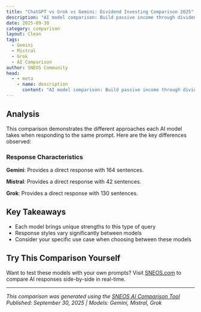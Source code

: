 ```yaml
---
title: "ChatGPT vs Grok vs Gemini: Dividend Investing Comparison 2025"
description: "AI model comparison: Build passive income through dividend stocks - complete portfolio strategy..."
date: 2025-09-30
category: comparison
layout: Clean
tags:
  - Gemini
  - Mistral
  - Grok
  - AI Comparison
author: SNEOS Community
head:
  - - meta
    - name: description
      content: "AI model comparison: Build passive income through dividend stocks - complete portfolio strategy..."
---
```


<ChatComparison
  title="ChatGPT vs Grok vs Gemini: Dividend Investing Comparison 2025"
  prompt="Build passive income through dividend stocks - complete portfolio strategy"
  :responses='{
    "Gemini": "Okay, building a passive income stream through dividend stocks requires a well-thought-out portfolio strategy. Here\u0027s a comprehensive guide to help you get started, covering everything from goal setting to ongoing management:\n\n**I.  Foundation: Defining Your Goals and Risk Tolerance**\n\n*   **Income Goals:**  This is the most crucial starting point.\n    *   **How much passive income do you need/want per month/year?**  Be specific. This will determine the size of your portfolio and the target dividend yield.\n    *   **When do you need the income to start?**  (e.g., next year, in 5 years, at retirement). This affects your asset allocation (how aggressively you can invest early on).\n    *   **Is this supplemental income or your primary source of income?** This dictates how conservatively you should invest.\n\n*   **Risk Tolerance:** Be honest with yourself.\n    *   **How comfortable are you with market fluctuations?**  Dividend stocks aren\u0027t immune to market volatility.  Can you stomach seeing your portfolio value drop significantly without panicking?\n    *   **What is your time horizon?**  Longer time horizons allow for more risk, as you have more time to recover from downturns.\n    *   **How important is preserving capital?** A conservative portfolio might prioritize lower yields and more stable stocks.\n    *   **Have you taken a risk tolerance questionnaire?** These online tools can help you assess your risk profile. Search for \u0022investment risk tolerance quiz.\u0022\n\n*   **Capital Available:**\n    *   **How much capital do you have to invest initially?**  This will influence the stocks you can buy and the diversification you can achieve.\n    *   **How much can you contribute regularly?**  Dollar-cost averaging (investing a fixed amount regularly) can help reduce risk and build your portfolio over time.\n\n**II.  Understanding Dividend Stocks**\n\n*   **What are Dividends?**  A portion of a company\u0027s profits paid out to shareholders, usually quarterly.\n*   **Dividend Yield:**  Annual dividend payment / Current stock price. This is the percentage return you\u0027re receiving from the dividend.  A higher yield isn\u0027t always better (more on that later).\n*   **Dividend Payout Ratio:**  Percentage of a company\u0027s earnings paid out as dividends.  A high payout ratio *could* indicate the dividend is unsustainable.\n*   **Dividend Growth:**  The rate at which a company increases its dividend payments over time. A track record of consistent dividend growth is a positive sign.\n*   **Ex-Dividend Date:** The date on or after which a buyer of a stock is not entitled to receive a declared dividend. You must own the stock *before* this date to receive the dividend.\n*   **Dividend Aristocrats/Kings:** Companies that have consistently increased their dividends for 25\u002B (Aristocrats) or 50\u002B (Kings) consecutive years. These are often considered reliable dividend payers.\n\n**III.  Building Your Portfolio: Stock Selection and Allocation**\n\n*   **Diversification is Key:**  Don\u0027t put all your eggs in one basket.  Spread your investments across:\n    *   **Sectors:** (e.g., Utilities, Consumer Staples, Healthcare, Industrials, Financials, Energy, Real Estate).\n    *   **Industries:** (e.g., within Financials: Banks, Insurance, Asset Management).\n    *   **Company Size (Market Cap):**  Mix of large-cap (stable), mid-cap (growth potential), and potentially small-cap (higher risk/reward).\n    *   **Geographic Location:** (Consider international stocks/ETFs for broader diversification).\n\n*   **Stock Selection Criteria:**  Focus on quality, not just high yields.  Look for companies that:\n    *   **Have a strong and sustainable business model:**  Understand how the company makes money and its competitive advantages.  Is it likely to thrive in the future?\n    *   **Have a history of profitability and free cash flow:**  They need to generate enough cash to pay dividends and reinvest in the business.\n    *   **Have a manageable debt load:** High debt can jeopardize dividend payments.\n    *   **Have a reasonable dividend payout ratio:**  Ideally, below 70% (but this can vary by industry).\n    *   **Have a history of consistent or growing dividends:** A track record of dividend growth is a good indicator of future stability.\n    *   **Are fairly valued:**  Don\u0027t overpay for a stock, even if it has a high yield.  Use valuation metrics like Price-to-Earnings (P/E) ratio, Price-to-Book (P/B) ratio, and Discounted Cash Flow (DCF) analysis (or consult with a financial professional).\n\n*   **Examples of Dividend-Paying Sectors and Stocks (Illustrative - Do Your Own Research!)**\n\n    *   **Utilities:**  Often considered stable, regulated, and dividend-friendly. (Examples:  NextEra Energy (NEE), Duke Energy (DUK), Southern Company (SO))\n    *   **Consumer Staples:**  People need these products regardless of the economy. (Examples: Procter \u0026 Gamble (PG), Coca-Cola (KO), PepsiCo (PEP))\n    *   **Healthcare:**  Relatively recession-resistant. (Examples: Johnson \u0026 Johnson (JNJ), AbbVie (ABBV), Medtronic (MDT))\n    *   **Real Estate (REITs):**  REITs (Real Estate Investment Trusts) are required to pay out a large portion of their income as dividends. (Examples: Realty Income (O), Prologis (PLD), Simon Property Group (SPG))\n    *   **Financials:** (Examples: JPMorgan Chase (JPM), Bank of America (BAC), Toronto-Dominion Bank (TD))\n    *   **Industrials:** (Examples: 3M (MMM), Caterpillar (CAT), Lockheed Martin (LMT))\n    *   **Energy:** (Examples: ExxonMobil (XOM), Chevron (CVX), Enbridge (ENB - Canadian, so consider currency risk)).  *Note: Energy dividends can be volatile and are often tied to commodity prices.*\n\n*   **Asset Allocation:** A sample portfolio allocation *might* look like this (adjust based on your risk tolerance and goals):\n\n    *   **Utilities:** 15-20%\n    *   **Consumer Staples:** 15-20%\n    *   **Healthcare:** 15-20%\n    *   **REITs:** 10-15%\n    *   **Financials:** 10-15%\n    *   **Industrials:** 10-15%\n    *   **Energy:** 5-10%  (Potentially less if risk-averse)\n    *   **International Dividend Stocks/ETF:** 5-10%\n\n*   **Using ETFs and Mutual Funds:** Consider these options for instant diversification:\n\n    *   **Dividend ETFs:** (Examples: SCHD, VYM, DVY, NOBL).  These hold a basket of dividend-paying stocks.\n    *   **REIT ETFs:** (Examples: VNQ, REM).  For exposure to the real estate sector.\n    *   **International Dividend ETFs:** (Examples: IDV, VIGI).  For diversification outside the US.\n    *   **Actively Managed Dividend Funds:**  These are managed by professionals who pick dividend stocks.  They usually have higher fees than ETFs.\n\n**IV.  Where to Buy and Hold Dividend Stocks**\n\n*   **Brokerage Account:**  Essential.  Options include:\n    *   **Full-Service Brokers:** (e.g., Merrill Lynch, Morgan Stanley). Offer advice and financial planning (usually higher fees).\n    *   **Discount Brokers:** (e.g., Fidelity, Charles Schwab, Vanguard, E*TRADE).  Lower fees, more self-directed.\n    *   **Online Brokers:** (e.g., Robinhood, Webull).  Often commission-free, but may have limited features and potential order flow concerns.\n\n*   **Important Considerations for Choosing a Broker:**\n    *   **Commissions and Fees:**  Look for low or zero commission trading.\n    *   **Account Minimums:**  Some brokers require a minimum balance.\n    *   **Investment Options:**  Ensure they offer the stocks, ETFs, and mutual funds you want.\n    *   **Research Tools and Resources:**  Access to financial data, analyst reports, and charting tools.\n    *   **Customer Service:**  Reliable and responsive customer support.\n    *   **DRIP (Dividend Reinvestment Program):**  Crucial for compounding returns.\n\n*   **DRIP (Dividend Reinvestment Program):**  Automatically reinvests your dividend payments back into the stock. This is a powerful tool for long-term growth. Most brokers offer DRIP.\n\n**V.  Managing Your Portfolio: Ongoing Monitoring and Adjustments**\n\n*   **Regularly Review Your Portfolio:**  At least quarterly, but ideally monthly.\n    *   **Track Performance:**  Compare your returns to relevant benchmarks (e.g., S\u0026P 500, a dividend ETF).\n    *   **Rebalance Your Portfolio:**  Bring your asset allocation back to your target percentages.  This may involve selling some overperforming assets and buying more of underperforming ones.\n    *   **Monitor Dividend Payments:**  Ensure dividends are being paid as expected.\n    *   **Research Company News:**  Stay informed about the companies you own.  Look for changes in their financial performance, business strategy, or industry outlook.\n    *   **Assess Dividend Sustainability:**  Watch for changes in payout ratios, free cash flow, and debt levels that could threaten the dividend.\n    *   **Consider Selling Underperforming Stocks:**  If a company\u0027s fundamentals deteriorate or its dividend becomes unsustainable, consider selling and reinvesting the proceeds elsewhere.\n    *   **Adjust Your Portfolio as Your Goals and Risk Tolerance Change:**  As you get closer to retirement, you might want to shift towards a more conservative portfolio with lower risk and more predictable income.\n\n*   **Tax Implications:**  Dividends are generally taxable.\n    *   **Qualified Dividends:**  Taxed at lower capital gains rates (if you meet the holding period requirements).\n    *   **Non-Qualified Dividends (Ordinary Dividends):** Taxed at your ordinary income tax rate.\n    *   **Tax-Advantaged Accounts:** Consider using tax-advantaged accounts like IRAs (Traditional or Roth) or 401(k)s to shield your dividend income from taxes (at least temporarily).  Consult with a tax advisor for personalized advice.\n\n*   **Beware of Dividend Traps:**  High yields can be tempting, but they can also be a warning sign.\n    *   **A high yield may indicate that the stock price has fallen sharply due to underlying problems with the company.**\n    *   **The dividend may be unsustainable and at risk of being cut.**\n    *   **Do your research before investing in a high-yield stock.**\n\n**VI.  Key Considerations and Risks**\n\n*   **Market Volatility:**  Dividend stocks are still subject to market fluctuations.  Be prepared for your portfolio value to go up and down.\n*   **Interest Rate Risk:**  Rising interest rates can make bonds more attractive, potentially leading to lower valuations for dividend stocks.\n*   **Company-Specific Risk:**  A company\u0027s performance can decline, leading to a dividend cut or suspension.\n*   **Inflation Risk:**  The purchasing power of your dividend income can be eroded by inflation.  Look for companies with a history of dividend growth to help offset inflation.\n*   **Tax Risk:** Changes in tax laws can affect the tax treatment of dividends.\n*   **Currency Risk (for International Stocks):** Fluctuations in exchange rates can impact the value of your dividends and your stock holdings.\n\n**VII.  Important Notes and Disclaimers**\n\n*   **This is not financial advice.**  I am an AI Chatbot. Consult with a qualified financial advisor before making any investment decisions.\n*   **Past performance is not indicative of future results.**\n*   **Investing in dividend stocks involves risk, and you could lose money.**\n*   **Do your own research and due diligence before investing in any stock.**\n*   **Consider your individual circumstances, financial goals, and risk tolerance.**\n*   **Start small and gradually build your portfolio.**\n*   **Be patient and invest for the long term.**\n*   **Avoid emotional investing. Make rational decisions based on facts and analysis.**\n*   **Stay informed about market trends and economic conditions.**\n*   **Reinvest your dividends to maximize compounding returns.**\n\n**VIII. Example Starting Portfolio**\nThis is an illustrative example only, and does not constitute financial advice.  Adjust based on your risk tolerance and capital.\n\n**Assumptions:**\n*   Initial Investment: $10,000\n*   Risk Tolerance: Moderate\n*   Goal:  Long-term passive income\n\n**Portfolio:**\n\n*   **SCHD (Schwab U.S. Dividend Equity ETF):** $4,000  (Broad diversification in US dividend stocks)\n*   **VYM (Vanguard High Dividend Yield ETF):** $3,000 (Similar to SCHD, another good choice for broad exposure)\n*   **O (Realty Income):** $1,000 (Well-managed REIT with a long history of dividend growth)\n*   **JNJ (Johnson \u0026 Johnson):** $1,000 (Healthcare giant with a stable dividend)\n*   **NEE (NextEra Energy):** $1,000 (Largest utility company in the US, focused on renewable energy).\n\n**Why these selections?**\n\n*   **ETFs (SCHD, VYM):** Provide instant diversification, reducing risk compared to individual stocks.\n*   **O, JNJ, NEE:** Individual stocks with strong fundamentals, consistent dividend payments, and potential for future growth.  Represent different sectors for further diversification.\n\n**Next Steps:**\n*   Open a brokerage account.\n*   Fund the account with $10,000.\n*   Purchase the securities listed above, adhering to the allocation percentages.\n*   Enable DRIP for all holdings.\n*   Review the portfolio quarterly and rebalance as needed.\n*   Add to the portfolio regularly to build wealth over time.\n\n**In Conclusion:**\n\nBuilding a passive income stream with dividend stocks requires careful planning, disciplined execution, and ongoing management. By following these guidelines and doing your own research, you can create a portfolio that helps you achieve your financial goals. Remember to consult with a financial advisor to get personalized advice tailored to your specific situation. Good luck!\n",
    "Mistral": "Building a passive income portfolio through dividend stocks involves selecting high-quality companies that consistently pay and increase their dividends. Here\u0027s a complete portfolio strategy to help you get started:\n\n### 1. **Define Your Objectives**\n   - **Income Goals:** Determine how much passive income you need.\n   - **Risk Tolerance:** Assess your risk tolerance to decide on the types of dividend stocks to include.\n   - **Time Horizon:** Consider your investment timeframe (short-term, medium-term, long-term).\n\n### 2. **Diversification**\n   - **Sector Diversification:** Spread your investments across different sectors to reduce risk. Common sectors for dividend stocks include utilities, consumer staples, healthcare, and financials.\n   - **Geographic Diversification:** Consider investing in both domestic and international stocks to mitigate country-specific risks.\n\n### 3. **Stock Selection Criteria**\n   - **Dividend Yield:** Look for stocks with a dividend yield that meets your income goals. A yield between 3% and 6% is generally considered safe and sustainable.\n   - **Dividend Growth:** Focus on companies with a history of increasing dividends. Look for stocks with a dividend growth rate of at least 5% annually.\n   - **Payout Ratio:** Ensure the payout ratio (dividends as a percentage of earnings) is sustainable. A payout ratio below 60% is generally considered safe.\n   - **Financial Health:** Evaluate the company\u0027s financial health, including earnings growth, debt levels, and cash flow.\n   - **Dividend Aristocrats:** Consider companies that have increased their dividends for at least 25 consecutive years, known as Dividend Aristocrats.\n\n### 4. **Portfolio Construction**\n   - **Core Holdings:** Allocate a significant portion of your portfolio to stable, high-quality dividend stocks.\n   - **Growth Holdings:** Include some dividend growth stocks that may have lower current yields but higher growth potential.\n   - **High-Yield Holdings:** Add a smaller portion of high-yield stocks, but be cautious as these can be riskier.\n   - **Bond Alternatives:** Consider REITs (Real Estate Investment Trusts) and MLPs (Master Limited Partnerships) for higher yields and diversification.\n\n### 5. **Rebalancing and Monitoring**\n   - **Periodic Review:** Regularly review your portfolio to ensure it aligns with your objectives and risk tolerance.\n   - **Rebalancing:** Rebalance your portfolio periodically to maintain your desired asset allocation.\n   - **Dividend Reinvestment:** Consider reinvesting dividends to compound your returns, especially if you are in the accumulation phase.\n\n### 6. **Tax Considerations**\n   - **Qualified Dividends:** Prefer stocks that pay qualified dividends, which are taxed at a lower rate.\n   - **Tax-Advantaged Accounts:** Use tax-advantaged accounts like IRAs or 401(k)s to shelter your dividend income from taxes.\n\n### 7. **Risk Management**\n   - **Dividend Cuts:** Be prepared for dividend cuts, especially during economic downturns. Diversification can help mitigate this risk.\n   - **Economic Cycles:** Understand that dividend stocks can be sensitive to economic cycles. Maintain a balanced approach to weather market fluctuations.\n\n### 8. **Example Portfolio**\n   - **Utilities:** Duke Energy (DUK), NextEra Energy (NEE)\n   - **Consumer Staples:** Procter \u0026 Gamble (PG), Coca-Cola (KO)\n   - **Healthcare:** Johnson \u0026 Johnson (JNJ), AbbVie (ABBV)\n   - **Financials:** JPMorgan Chase (JPM), Wells Fargo (WFC)\n   - **REITs:** Realty Income (O), Prologis (PLD)\n   - **MLPs:** Enterprise Products Partners (EPD), Magellan Midstream Partners (MMP)\n\n### 9. **Continuous Learning**\n   - **Stay Informed:** Keep up with market trends, company news, and economic indicators.\n   - **Educational Resources:** Utilize financial news websites, investment books, and online courses to enhance your knowledge.\n\n### 10. **Professional Advice**\n   - **Financial Advisor:** Consider consulting a financial advisor to help you build and manage your dividend portfolio, especially if you are new to investing.\n\nBy following this strategy, you can build a robust dividend portfolio that generates consistent passive income while managing risk effectively.",
    "Grok": "Building a passive income stream through dividend stocks is an effective long-term strategy for generating consistent cash flow with minimal active management. Dividend stocks are shares of companies that regularly pay out a portion of their profits to shareholders, offering both income and potential capital appreciation. Below is a complete portfolio strategy for building passive income through dividend stocks.\n\n---\n\n### **1. Define Your Goals and Risk Tolerance**\nBefore investing, clarify your objectives and constraints:\n- **Income Needs:** How much passive income do you want to generate monthly or annually? For example, if you need $1,000 per month ($12,000 per year), you\u2019ll need a portfolio yielding 4% on a $300,000 investment.\n- **Time Horizon:** Are you investing for 5, 10, or 30\u002B years? Dividend investing works best with a long-term perspective due to compounding.\n- **Risk Tolerance:** Dividend stocks can fluctuate in value. Are you comfortable with market volatility, or do you prefer more stable, low-risk investments?\n\n---\n\n### **2. Understand Key Dividend Metrics**\nWhen selecting dividend stocks, focus on these metrics to ensure safety and sustainability:\n- **Dividend Yield:** Annual dividend per share divided by the stock price (e.g., $2 dividend on a $50 stock = 4% yield). Aim for a balance\u2014yields above 6-8% may signal risk.\n- **Dividend Payout Ratio:** Percentage of earnings paid as dividends (e.g., 50% payout ratio means half of earnings are distributed). A ratio below 60-70% often indicates sustainability, though it varies by industry.\n- **Dividend Growth Rate:** Annual percentage increase in dividends. Look for companies with consistent growth (5%\u002B per year).\n- **Earnings Growth:** Companies should have stable or growing earnings to support future dividends.\n- **Debt-to-Equity Ratio:** Avoid companies with excessive debt, as it can threaten dividend payments during downturns (look for ratios below 1.0 in most cases).\n\n---\n\n### **3. Build a Diversified Dividend Portfolio**\nDiversification reduces risk by spreading investments across sectors, industries, and asset classes. Here\u2019s how to structure your portfolio:\n\n#### **Core Allocation (60-70%): High-Quality Dividend Aristocrats and Kings**\n- Focus on **Dividend Aristocrats** (S\u0026P 500 companies with 25\u002B years of consecutive dividend increases) and **Dividend Kings** (50\u002B years).\n- These are typically stable, large-cap companies with strong balance sheets.\n- Examples:\n  - **Johnson \u0026 Johnson (JNJ):** Healthcare, ~3% yield, 60\u002B years of increases.\n  - **Procter \u0026 Gamble (PG):** Consumer goods, ~3% yield, 60\u002B years of increases.\n  - **Coca-Cola (KO):** Beverages, ~3.5% yield, 60\u002B years of increases.\n- Goal: Reliable income with low risk of dividend cuts.\n\n#### **Growth Allocation (20-30%): Dividend Growth Stocks**\n- Invest in companies with lower starting yields but strong dividend growth rates (8-15% annually).\n- These stocks compound income over time through reinvestment.\n- Examples:\n  - **Microsoft (MSFT):** Technology, ~1% yield, high growth potential.\n  - **Visa (V):** Financials, ~1% yield, consistent growth.\n  - **Apple (AAPL):** Technology, ~1% yield, strong earnings growth.\n- Goal: Build income for the future as dividends increase.\n\n#### **High-Yield Allocation (10-20%): High-Yield Stocks and REITs**\n- Include higher-yield stocks or Real Estate Investment Trusts (REITs) for boosted income, but cap this allocation due to higher risk.\n- Examples:\n  - **AT\u0026T (T):** Telecommunications, ~5-6% yield (check payout ratio for sustainability).\n  - **Realty Income (O):** REIT, ~5% yield, monthly dividends, known as \u201CThe Monthly Dividend Company.\u201D\n- Goal: Maximize current income, but monitor for dividend safety.\n- Caution: Avoid \u201Cyield traps\u201D\u2014stocks with unsustainable high yields due to declining share prices or business struggles.\n\n#### **Sector Diversification**\nSpread investments across sectors to mitigate risk:\n- Consumer Staples (e.g., PG, KO)\n- Healthcare (e.g., JNJ, AbbVie)\n- Financials (e.g., JPMorgan Chase, Visa)\n- Energy (e.g., ExxonMobil, Chevron)\n- Technology (e.g., MSFT, AAPL)\n- Real Estate (e.g., Realty Income, Simon Property Group)\n- Utilities (e.g., Duke Energy, Southern Company)\n\n#### **Geographic Diversification**\nWhile U.S. stocks may dominate, consider international exposure via:\n- International dividend ETFs (e.g., Vanguard International High Dividend Yield ETF - VYMI).\n- Global companies with strong dividend histories (e.g., Unilever, Royal Dutch Shell).\n\n---\n\n### **4. Use ETFs and Funds for Simplicity and Diversification**\nIf picking individual stocks feels overwhelming or you want broader exposure, allocate a portion to dividend-focused ETFs or mutual funds:\n- **Dividend ETFs:**\n  - **Schwab U.S. Dividend Equity ETF (SCHD):** Focuses on high-quality dividend stocks, ~3.5% yield, low expense ratio (0.06%).\n  - **Vanguard Dividend Appreciation ETF (VIG):** Targets companies with dividend growth, ~2% yield.\n  - **iShares Select Dividend ETF (DVY):** Higher-yield focus, ~4% yield.\n- **REIT ETFs:**\n  - **Vanguard Real Estate ETF (VNQ):** Diversified exposure to REITs, ~4% yield.\n- Benefits: Instant diversification, lower risk than individual stocks, and automatic rebalancing.\n\n---\n\n### **5. Implement a Dividend Reinvestment Plan (DRIP)**\n- Reinvest dividends automatically through a DRIP to buy additional shares without commission fees (most brokers like Fidelity or Vanguard offer this).\n- Compounding effect: Reinvested dividends purchase more shares, which generate more dividends over time.\n- Example: A $10,000 investment at 4% yield generates $400 in year 1. Reinvested, it buys more shares, increasing income to $416 in year 2 (assuming no price change or dividend growth).\n\n---\n\n### **6. Portfolio Size and Income Target**\n- Estimate the portfolio size needed based on desired income and average yield.\n  - Formula: Annual Income Needed \u00F7 Average Yield = Portfolio Size\n  - Example: For $12,000 annual income at 4% yield, you need $300,000 invested.\n- Start small if necessary and build over time through regular contributions and reinvestment.\n- Suggested starting allocation for a $100,000 portfolio:\n  - 60% Dividend Aristocrats/Kings: $60,000 (e.g., JNJ, PG, KO)\n  - 25% Dividend Growth Stocks: $25,000 (e.g., MSFT, V)\n  - 15% High-Yield/REITs: $15,000 (e.g., O, T)\n\n---\n\n### **7. Monitor and Rebalance Annually**\n- Review your portfolio yearly to ensure alignment with income goals and risk tolerance.\n- Check dividend safety: Look for changes in payout ratios, earnings, or debt levels.\n- Rebalance: If one sector or stock becomes overweight (e.g., tech grows to 40% of portfolio), trim and redistribute to maintain diversification.\n- Stay informed: Use tools like Yahoo Finance, Seeking Alpha, or Morningstar for dividend news and updates.\n\n---\n\n### **8. Tax Considerations**\n- **Qualified vs. Non-Qualified Dividends:** In the U.S., qualified dividends (from most U.S. stocks held for 60\u002B days) are taxed at lower capital gains rates (0-20% based on income) vs. ordinary income rates for non-qualified dividends (e.g., REITs).\n- **Account Type:** Use tax-advantaged accounts like IRAs or 401(k)s to defer taxes on dividends. For taxable accounts, focus on qualified dividend stocks to minimize tax burden.\n- **International Dividends:** May be subject to foreign withholding taxes, though some can be offset via tax credits.\n\n---\n\n### **9. Dollar-Cost Averaging (DCA)**\n- Invest a fixed amount regularly (e.g., $500 monthly) regardless of market conditions to reduce the impact of volatility.\n- This strategy builds your portfolio over time and smooths out purchase prices.\n\n---\n\n### **10. Risk Management**\n- **Avoid Chasing Yield:** High yields often signal distress. Research the company\u2019s fundamentals before investing.\n- **Economic Downturns:** Dividends can be cut during recessions. Focus on companies with low debt and strong cash reserves.\n- **Interest Rate Risk:** Rising interest rates can pressure dividend stocks (especially REITs and utilities) as bonds become more attractive. Diversify to mitigate this.\n- **Inflation Protection:** Prioritize stocks with dividend growth rates exceeding inflation (historically ~2-3% annually in the U.S.).\n\n---\n\n### **Sample Dividend Portfolio ($100,000)**\nHere\u2019s an example allocation targeting a ~3.5% average yield ($3,500 annual income at start):\n\n| **Category**               | **Stock/ETF**              | **Allocation** | **Amount** | **Yield** | **Annual Income** |\n|----------------------------|----------------------------|----------------|------------|-----------|-------------------|\n| Dividend Aristocrats       | Johnson \u0026 Johnson (JNJ)    | 15%            | $15,000    | 3.0%      | $450             |\n| Dividend Aristocrats       | Procter \u0026 Gamble (PG)      | 15%            | $15,000    | 3.0%      | $450             |\n| Dividend Aristocrats       | Coca-Cola (KO)             | 15%            | $15,000    | 3.5%      | $525             |\n| Dividend Growth            | Microsoft (MSFT"
  }'
  published-date="11:17"
/>

## Analysis

This comparison demonstrates the different approaches each AI model takes when responding to the same prompt. Here are the key differences observed:

### Response Characteristics

**Gemini**: Provides a direct response with 164 sentences. 

**Mistral**: Provides a direct response with 42 sentences. 

**Grok**: Provides a direct response with 130 sentences. 

## Key Takeaways

- Each model brings unique strengths to this type of query
- Response styles vary significantly between models
- Consider your specific use case when choosing between these models

## Try This Comparison Yourself

Want to test these models with your own prompts? Visit [SNEOS.com](https://sneos.com) to compare AI responses side-by-side in real-time.

---

*This comparison was generated using the [SNEOS AI Comparison Tool](https://sneos.com)*
*Published: September 30, 2025 | Models: Gemini, Mistral, Grok*
